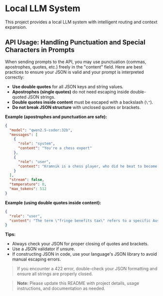 # Local LLM System

This project provides a local LLM system with intelligent routing and context expansion.

## API Usage: Handling Punctuation and Special Characters in Prompts

When sending prompts to the API, you may use punctuation (commas, apostrophes, quotes, etc.) freely in the "content" field. Here are best practices to ensure your JSON is valid and your prompt is interpreted correctly:

- **Use double quotes** for all JSON keys and string values.
- **Apostrophes (single quotes)** do not need escaping inside double-quoted JSON strings.
- **Double quotes inside content** must be escaped with a backslash (`\"`).
- **Do not break JSON structure** with unclosed quotes or brackets.

**Example (apostrophes and punctuation are safe):**
```json
{
  "model": "qwen2.5-coder:32b",
  "messages": [
    {
      "role": "system",
      "content": "You're a chess expert"
    },
    {
      "role": "user",
      "content": "Kramnik is a chess player, who did he beat to become world champion and what was his strategy to win the match? Also, write the PGN's for the games he won and what game number."
    }
  ],
  "stream": false,
  "temperature": 0,
  "max_tokens": 512
}
```

**Example (using double quotes inside content):**
```json
{
  "role": "user",
  "content": "The term \"fringe benefits tax\" refers to a specific Australian tax."
}
```

**Tips:**
- Always check your JSON for proper closing of quotes and brackets.
- Use a JSON validator if unsure.
- If constructing JSON in code, use your language's JSON library to avoid manual escaping errors.

> If you encounter a 422 error, double-check your JSON formatting and ensure all strings are properly closed.

> **Note:** Please update this README with project details, usage instructions, and documentation as needed.
